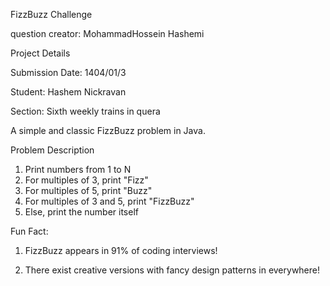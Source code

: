 FizzBuzz Challenge

question creator: MohammadHossein Hashemi

Project Details

Submission Date: 1404/01/3

Student: Hashem Nickravan

Section: Sixth weekly trains in quera

A simple and classic FizzBuzz problem in Java.

Problem Description
1. Print numbers from 1 to N
2. For multiples of 3, print "Fizz"
3. For multiples of 5, print "Buzz"
4. For multiples of 3 and 5, print "FizzBuzz"
5. Else, print the number itself


Fun Fact:
1. FizzBuzz appears in 91% of coding interviews!

1. There exist creative versions with fancy design patterns in everywhere!

